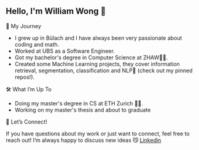 ## Hello, I'm William Wong 👋

💼 My Journey
- I grew up in Bülach and I have always been very passionate about coding and math. 
- Worked at UBS as a Software Engineer.
- Got my bachelor's degree in Computer Science at ZHAW🧑‍🎓.
- Created some Machine Learning projects, they cover information retrieval, segmentation, classification and NLP🤖 (check out my pinned repos!).

🛠️ What I’m Up To

- Doing my master's degree in CS at ETH Zurich 🧑‍🎓.
- Working on my master's thesis and about to graduate 

🚀 Let’s Connect!

If you have questions about my work or just want to connect, feel free to reach out! I’m always happy to discuss new ideas 😼
[Linkedin](https://www.linkedin.com/in/william-wong-zh/)

